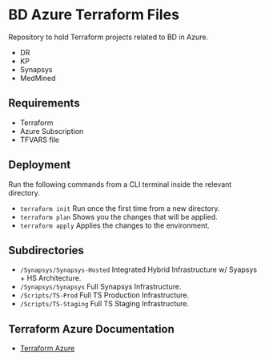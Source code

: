 # BD Azure Terraform Files

Repository to hold Terraform projects related to BD in Azure.

* DR
* KP
* Synapsys
* MedMined

## Requirements

* Terraform
* Azure Subscription
* TFVARS file

## Deployment

Run the following commands from a CLI terminal inside the relevant directory.

* `terraform init`  Run once the first time from a new directory.
* `terraform plan`  Shows you the changes that will be applied.
* `terraform apply` Applies the changes to the environment.

## Subdirectories

* `/Synapsys/Synapsys-Hosted` Integrated Hybrid Infrastructure w/ Syapsys + HS Architecture.
* `/Synapsys/Synapsys` Full Synapsys Infrastructure.
* `/Scripts/TS-Prod` Full TS Production Infrastructure.
* `/Scripts/TS-Staging` Full TS Staging Infrastructure.

## Terraform Azure Documentation

* [Terraform Azure](https://www.terraform.io/docs/providers/azurerm/index.html)